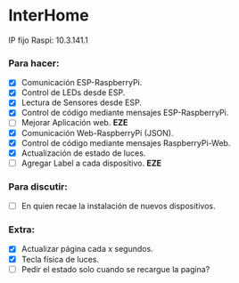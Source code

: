 # InterHome

IP fijo Raspi: 10.3.141.1

### Para hacer:
- [x] Comunicación ESP-RaspberryPi.
- [x] Control de LEDs desde ESP.
- [x] Lectura de Sensores desde ESP.
- [x] Control de código mediante mensajes ESP-RaspberryPi.
- [ ] Mejorar Aplicación web. __EZE__
- [x] Comunicación Web-RaspberryPi (JSON).
- [x] Control de código mediante mensajes RaspberryPi-Web.
- [x] Actualización de estado de luces.
- [ ] Agregar Label a cada dispositivo. __EZE__
### Para discutir:
- [ ] En quien recae la instalación de nuevos dispositivos. 
### Extra:
- [x] Actualizar página cada x segundos.
- [x] Tecla física de luces.
- [ ] Pedir el estado solo cuando se recargue la pagina?